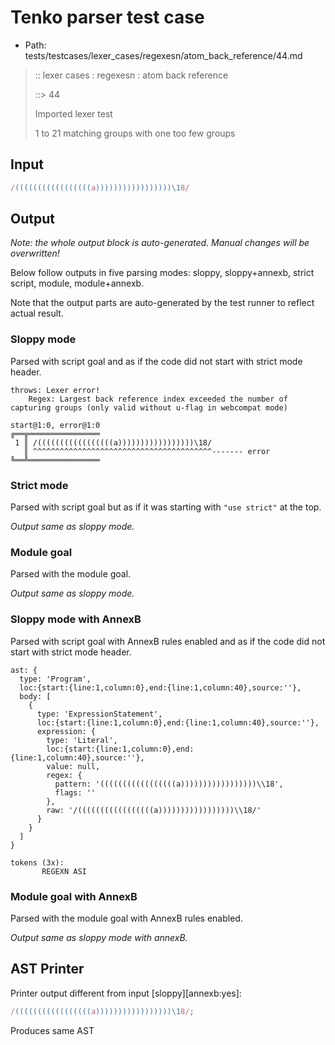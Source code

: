 # Tenko parser test case

- Path: tests/testcases/lexer_cases/regexesn/atom_back_reference/44.md

> :: lexer cases : regexesn : atom back reference
>
> ::> 44
>
> Imported lexer test
>
> 1 to 21 matching groups with one too few groups

## Input

`````js
/(((((((((((((((((a)))))))))))))))))\18/
`````

## Output

_Note: the whole output block is auto-generated. Manual changes will be overwritten!_

Below follow outputs in five parsing modes: sloppy, sloppy+annexb, strict script, module, module+annexb.

Note that the output parts are auto-generated by the test runner to reflect actual result.

### Sloppy mode

Parsed with script goal and as if the code did not start with strict mode header.

`````
throws: Lexer error!
    Regex: Largest back reference index exceeded the number of capturing groups (only valid without u-flag in webcompat mode)

start@1:0, error@1:0
╔══╦════════════════
 1 ║ /(((((((((((((((((a)))))))))))))))))\18/
   ║ ^^^^^^^^^^^^^^^^^^^^^^^^^^^^^^^^^^^^^^^^------- error
╚══╩════════════════

`````

### Strict mode

Parsed with script goal but as if it was starting with `"use strict"` at the top.

_Output same as sloppy mode._

### Module goal

Parsed with the module goal.

_Output same as sloppy mode._

### Sloppy mode with AnnexB

Parsed with script goal with AnnexB rules enabled and as if the code did not start with strict mode header.

`````
ast: {
  type: 'Program',
  loc:{start:{line:1,column:0},end:{line:1,column:40},source:''},
  body: [
    {
      type: 'ExpressionStatement',
      loc:{start:{line:1,column:0},end:{line:1,column:40},source:''},
      expression: {
        type: 'Literal',
        loc:{start:{line:1,column:0},end:{line:1,column:40},source:''},
        value: null,
        regex: {
          pattern: '(((((((((((((((((a)))))))))))))))))\\18',
          flags: ''
        },
        raw: '/(((((((((((((((((a)))))))))))))))))\\18/'
      }
    }
  ]
}

tokens (3x):
       REGEXN ASI
`````

### Module goal with AnnexB

Parsed with the module goal with AnnexB rules enabled.

_Output same as sloppy mode with annexB._

## AST Printer

Printer output different from input [sloppy][annexb:yes]:

````js
/(((((((((((((((((a)))))))))))))))))\18/;
````

Produces same AST

